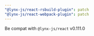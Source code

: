 ```yaml
---
"@lynx-js/react-rsbuild-plugin": patch
"@lynx-js/react-webpack-plugin": patch
---
```


Be compat with `@lynx-js/react` v0.111.0
